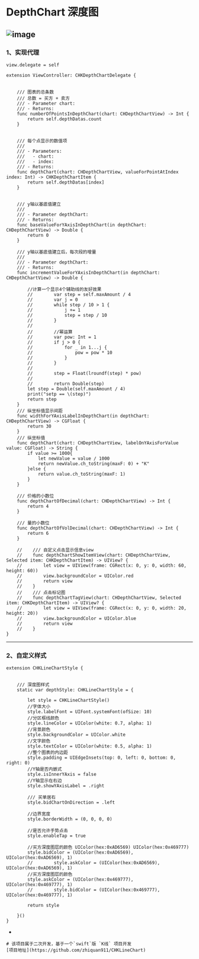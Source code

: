 # DepthChart 深度图
![image](https://github.com/mqtJS/DepthChart/blob/master/2018-05-25%2016_43_00.gif)
---
### 1、实现代理
``` view.delegate = self ```
``` //MARK:深度图表
extension ViewController: CHKDepthChartDelegate {
    
    
    /// 图表的总条数
    /// 总数 = 买方 + 卖方
    /// - Parameter chart:
    /// - Returns:
    func numberOfPointsInDepthChart(chart: CHDepthChartView) -> Int {
        return self.depthDatas.count
    }
    
    
    /// 每个点显示的数值项
    ///
    /// - Parameters:
    ///   - chart:
    ///   - index:
    /// - Returns:
    func depthChart(chart: CHDepthChartView, valueForPointAtIndex index: Int) -> CHKDepthChartItem {
        return self.depthDatas[index]
    }
    
    
    /// y轴以基底值建立
    ///
    /// - Parameter depthChart:
    /// - Returns:
    func baseValueForYAxisInDepthChart(in depthChart: CHDepthChartView) -> Double {
        return 0
    }
    
    /// y轴以基底值建立后，每次段的增量
    ///
    /// - Parameter depthChart:
    /// - Returns:
    func incrementValueForYAxisInDepthChart(in depthChart: CHDepthChartView) -> Double {
        
        //计算一个显示4个辅助线的友好效果
        //        var step = self.maxAmount / 4
        //        var j = 0
        //        while step / 10 > 1 {
        //            j += 1
        //            step = step / 10
        //        }
        //
        //        //幂运算
        //        var pow: Int = 1
        //        if j > 0 {
        //            for _ in 1...j {
        //                pow = pow * 10
        //            }
        //        }
        //
        //        step = Float(lroundf(step) * pow)
        //
        //        return Double(step)
        let step = Double(self.maxAmount / 4)
        print("setp == \(step)")
        return step
    }
    /// 纵坐标值显示间距
    func widthForYAxisLabelInDepthChart(in depthChart: CHDepthChartView) -> CGFloat {
        return 30
    }
    /// 纵坐标值
    func depthChart(chart: CHDepthChartView, labelOnYAxisForValue value: CGFloat) -> String {
        if value >= 1000{
            let newValue = value / 1000
            return newValue.ch_toString(maxF: 0) + "K"
        }else {
            return value.ch_toString(maxF: 1)
        }
    }
    
    /// 价格的小数位
    func depthChartOfDecimal(chart: CHDepthChartView) -> Int {
        return 4
    }
    
    /// 量的小数位
    func depthChartOfVolDecimal(chart: CHDepthChartView) -> Int {
        return 6
    }
    
    //    /// 自定义点击显示信息view
    //    func depthChartShowItemView(chart: CHDepthChartView, Selected item: CHKDepthChartItem) -> UIView? {
    //        let view = UIView(frame: CGRect(x: 0, y: 0, width: 60, height: 60))
    //        view.backgroundColor = UIColor.red
    //        return view
    //    }
    //    /// 点击标记图
    //    func depthChartTagView(chart: CHDepthChartView, Selected item: CHKDepthChartItem) -> UIView? {
    //        let view = UIView(frame: CGRect(x: 0, y: 0, width: 20, height: 20))
    //        view.backgroundColor = UIColor.blue
    //        return view
    //    }
}
```
---
### 2、自定义样式
```// MARK: - 扩展样式
extension CHKLineChartStyle {
    
    
    /// 深度图样式
    static var depthStyle: CHKLineChartStyle = {
        
        let style = CHKLineChartStyle()
        //字体大小
        style.labelFont = UIFont.systemFont(ofSize: 10)
        //分区框线颜色
        style.lineColor = UIColor(white: 0.7, alpha: 1)
        //背景颜色
        style.backgroundColor = UIColor.white
        //文字颜色
        style.textColor = UIColor(white: 0.5, alpha: 1)
        //整个图表的内边距
        style.padding = UIEdgeInsets(top: 0, left: 0, bottom: 0, right: 0)
        //Y轴是否内嵌式
        style.isInnerYAxis = false
        //Y轴显示在右边
        style.showYAxisLabel = .right
        
        /// 买单居右
        style.bidChartOnDirection = .left
        
        //边界宽度
        style.borderWidth = (0, 0, 0, 0)
        
        //是否允许手势点击
        style.enableTap = true
        
        //买方深度图层的颜色 UIColor(hex:0xAD6569) UIColor(hex:0x469777)
        style.bidColor = (UIColor(hex:0xAD6569), UIColor(hex:0xAD6569), 1)
        //        style.askColor = (UIColor(hex:0xAD6569), UIColor(hex:0xAD6569), 1)
        //买方深度图层的颜色
        style.askColor = (UIColor(hex:0x469777), UIColor(hex:0x469777), 1)
        //        style.bidColor = (UIColor(hex:0x469777), UIColor(hex:0x469777), 1)
        
        return style
        
    }()
}
```
-
```
# 该项目属于二次开发，基于一个`swift`版 `K线` 项目开发
[项目地址](https://github.com/zhiquan911/CHKLineChart)
